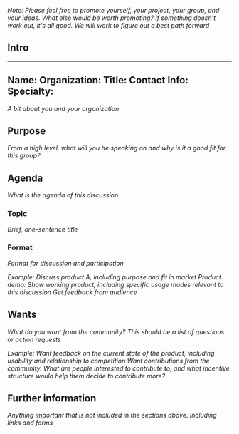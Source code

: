 *Note: Please feel free to promote yourself, your project, your group, and your ideas. What else would be worth promoting? If something doesn't work out, it's all good. We will work to figure out a best path forward*

## Intro

---
Name:
Organization:
Title:
Contact Info: 
Specialty:
---

*A bit about you and your organization*

## Purpose

*From a high level, what will you be speaking on and why is it a good fit for this group?*

## Agenda

*What is the agenda of this discussion*

### Topic

*Brief, one-sentence title*

### Format

*Format for discussion and participation*

*Example:*
*Discuss product A, including purpose and fit in market*
*Product demo: Show working product, including specific usage modes relevant to this discussion*
*Get feedback from audience*

## Wants

*What do you want from the community? This should be a list of questions or action requests*

*Example:*
*Want feedback on the current state of the product, including usability and relationship to competition*
*Want contributions from the community. What are people interested to contribute to, and what incentive structure would help them decide to contribute more?*

## Further information

*Anything important that is not included in the sections above. Including links and forms*